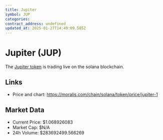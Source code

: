 ```yaml
---
title: Jupiter
symbol: JUP
categories: 
contract_address: undefined
updated_at: 2025-01-27T14:49:09.505Z
---
```


# Jupiter (JUP)
The [Jupiter token](https://moralis.com/chain/solana/token/price/jupiter-1) is trading live on the solana blockchain.

## Links
- Price and chart: https://moralis.com/chain/solana/token/price/jupiter-1

## Market Data
- Current Price: $1.068926083
- Market Cap: $N/A
- 24h Volume: $283692499.566269
